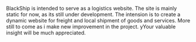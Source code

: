 BlackShip is intended to serve as a logistics website. The site is mainly static for now, as its still under development. The intension is to create a dynamic website for freight and local shipment of goods and services. More still to come as i make new improvement in the project. yYour valuable insight will be much appreciated.
